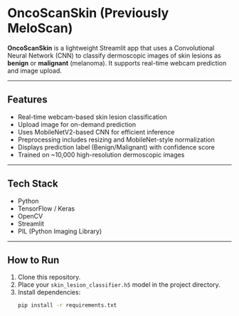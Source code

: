 # OncoScanSkin (Previously MeloScan)

**OncoScanSkin** is a lightweight Streamlit app that uses a Convolutional Neural Network (CNN) to classify dermoscopic images of skin lesions as **benign** or **malignant** (melanoma). It supports real-time webcam prediction and image upload.

---

## Features

- Real-time webcam-based skin lesion classification  
- Upload image for on-demand prediction  
- Uses MobileNetV2-based CNN for efficient inference  
- Preprocessing includes resizing and MobileNet-style normalization  
- Displays prediction label (Benign/Malignant) with confidence score  
- Trained on ~10,000 high-resolution dermoscopic images

---

## Tech Stack

- Python  
- TensorFlow / Keras  
- OpenCV  
- Streamlit  
- PIL (Python Imaging Library)

---

## How to Run

1. Clone this repository.
2. Place your `skin_lesion_classifier.h5` model in the project directory.
3. Install dependencies:
   ```bash
   pip install -r requirements.txt
